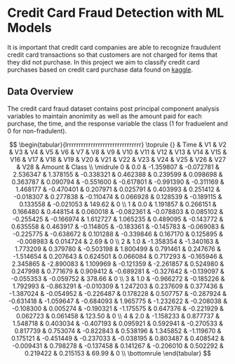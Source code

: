 # <a title="Credit Card Fraud Detection with ML Models"> Credit Card Fraud Detection with ML Models</a>

It is important that credit card companies are able to recognize fraudulent credit card transactions so that customers are not charged for items that they did not purchase. In this project we aim to classify credit card purchases based on credit card purchase data found on [kaggle](https://www.kaggle.com/mlg-ulb/creditcardfraud). 

## Data Overview

The credit card fraud dataset contains post principal component analysis variables to maintain anonimity as well as the amount paid for each purchase, the time, and the response variable the class (1 for fraduelent and 0 for non-fradulent).


$$
\begin{tabular}{lrrrrrrrrrrrrrrrrrrrrrrrrrrrrrrr}
\toprule
{} &  Time &        V1 &        V2 &        V3 &        V4 &        V5 &        V6 &        V7 &        V8 &        V9 &       V10 &       V11 &       V12 &       V13 &       V14 &       V15 &       V16 &       V17 &       V18 &       V19 &       V20 &       V21 &       V22 &       V23 &       V24 &       V25 &       V26 &       V27 &       V28 &  Amount &  Class \\
\midrule
0 &   0.0 & -1.359807 & -0.072781 &  2.536347 &  1.378155 & -0.338321 &  0.462388 &  0.239599 &  0.098698 &  0.363787 &  0.090794 & -0.551600 & -0.617801 & -0.991390 & -0.311169 &  1.468177 & -0.470401 &  0.207971 &  0.025791 &  0.403993 &  0.251412 & -0.018307 &  0.277838 & -0.110474 &  0.066928 &  0.128539 & -0.189115 &  0.133558 & -0.021053 &  149.62 &      0 \\
1 &   0.0 &  1.191857 &  0.266151 &  0.166480 &  0.448154 &  0.060018 & -0.082361 & -0.078803 &  0.085102 & -0.255425 & -0.166974 &  1.612727 &  1.065235 &  0.489095 & -0.143772 &  0.635558 &  0.463917 & -0.114805 & -0.183361 & -0.145783 & -0.069083 & -0.225775 & -0.638672 &  0.101288 & -0.339846 &  0.167170 &  0.125895 & -0.008983 &  0.014724 &    2.69 &      0 \\
2 &   1.0 & -1.358354 & -1.340163 &  1.773209 &  0.379780 & -0.503198 &  1.800499 &  0.791461 &  0.247676 & -1.514654 &  0.207643 &  0.624501 &  0.066084 &  0.717293 & -0.165946 &  2.345865 & -2.890083 &  1.109969 & -0.121359 & -2.261857 &  0.524980 &  0.247998 &  0.771679 &  0.909412 & -0.689281 & -0.327642 & -0.139097 & -0.055353 & -0.059752 &  378.66 &      0 \\
3 &   1.0 & -0.966272 & -0.185226 &  1.792993 & -0.863291 & -0.010309 &  1.247203 &  0.237609 &  0.377436 & -1.387024 & -0.054952 & -0.226487 &  0.178228 &  0.507757 & -0.287924 & -0.631418 & -1.059647 & -0.684093 &  1.965775 & -1.232622 & -0.208038 & -0.108300 &  0.005274 & -0.190321 & -1.175575 &  0.647376 & -0.221929 &  0.062723 &  0.061458 &  123.50 &      0 \\
4 &   2.0 & -1.158233 &  0.877737 &  1.548718 &  0.403034 & -0.407193 &  0.095921 &  0.592941 & -0.270533 &  0.817739 &  0.753074 & -0.822843 &  0.538196 &  1.345852 & -1.119670 &  0.175121 & -0.451449 & -0.237033 & -0.038195 &  0.803487 &  0.408542 & -0.009431 &  0.798278 & -0.137458 &  0.141267 & -0.206010 &  0.502292 &  0.219422 &  0.215153 &   69.99 &      0 \\
\bottomrule
\end{tabular}
$$













